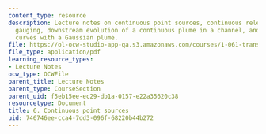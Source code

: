 ```yaml
---
content_type: resource
description: Lecture notes on continuous point sources, continuous release, dilution
  gauging, downstream evolution of a continuous plume in a channel, and break-through
  curves with a Gaussian plume.
file: https://ol-ocw-studio-app-qa.s3.amazonaws.com/courses/1-061-transport-processes-in-the-environment-fall-2008/746746eecca47dd3096f68220b44b272_lec_06.pdf
file_type: application/pdf
learning_resource_types:
- Lecture Notes
ocw_type: OCWFile
parent_title: Lecture Notes
parent_type: CourseSection
parent_uid: f5eb15ee-ec29-db1a-0157-e22a35620c38
resourcetype: Document
title: 6. Continuous point sources
uid: 746746ee-cca4-7dd3-096f-68220b44b272
---
```

